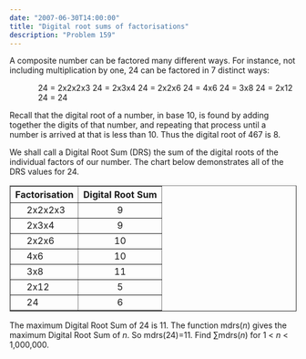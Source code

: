 ```yaml
---
date: "2007-06-30T14:00:00"
title: "Digital root sums of factorisations"
description: "Problem 159"
---
```


<p>A composite number can be factored many different ways.  
For instance, not including multiplication by one, 24 can be factored in 7 distinct ways:</p>
<div style="margin-left:50px;">
24 = 2x2x2x3
24 = 2x3x4
24 = 2x2x6
24 = 4x6
24 = 3x8
24 = 2x12
24 = 24
</div>
<p>Recall that the digital root of a number, in base 10, is found by adding together the digits of that number, 
and repeating that process until a number is arrived at that is less than 10.  
Thus the digital root of 467 is 8.</p>
<p>We shall call a Digital Root Sum (DRS) the sum of the digital roots of the individual factors of our number.
 The chart below demonstrates all of the DRS values for 24.</p>
<table align="center" border="1" cellpadding="2" cellspacing="0"><tr><th>Factorisation</th><th>Digital Root Sum</th></tr><tr><td><div style="margin-left:20px;">2x2x2x3</div></td>
<td><div style="text-align:center;">9</div></td></tr><tr><td><div style="margin-left:20px;">2x3x4</div></td>
<td><div style="text-align:center;">9</div></td></tr><tr><td><div style="margin-left:20px;">2x2x6</div></td>
<td><div style="text-align:center;">10</div></td></tr><tr><td><div style="margin-left:20px;">4x6</div></td>
<td><div style="text-align:center;">10</div></td></tr><tr><td><div style="margin-left:20px;">3x8</div></td>
<td><div style="text-align:center;">11</div></td></tr><tr><td><div style="margin-left:20px;">2x12</div></td>
<td><div style="text-align:center;">5</div></td></tr><tr><td><div style="margin-left:20px;">24</div></td>
<td><div style="text-align:center;">6</div></td></tr></table><p>The maximum Digital Root Sum  of 24 is 11.
The function mdrs(<var>n</var>) gives the maximum Digital Root Sum of <var>n</var>. So  mdrs(24)=11.
Find ∑mdrs(<var>n</var>) for 1 &lt; <var>n</var> &lt; 1,000,000.</p>


